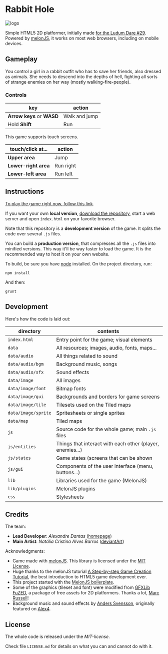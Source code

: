 # Rabbit Hole

![logo](http://alexdantas.net/games/ld29/data/image/logo.png)

Simple HTML5 2D platformer, initially made [for the Ludum Dare #29][entry].
Powered by [melonJS][melonjs], it works on most web browsers,
including on mobile devices.

## Gameplay

You control a girl in a rabbit outfit who has to save her friends, also dressed
as animals. She needs to descend into the depths of hell, fighting all sorts of
strange enemies on her way (mostly walking-fire-people).

### Controls

| key                        | action        |
| -------------------------- | ------------- |
| **Arrow keys** or **WASD** | Walk and jump |
| Hold **Shift**             | Run           |

This game supports touch screens.

| touch/click at...          | action        |
| -------------------------- | ------------- |
| **Upper area**             | Jump          |
| **Lower-right area**       | Run right     |
| **Lower-left area**        | Run left      |

## Instructions

[To play the game right now, follow this link][play].

If you want your own **local version**, [download the repository][repo], start a
web server and open `index.html` on your favorite browser.

Note that this repository is a **development version** of the game. It splits
the code over several `.js` files.

You can build a **production version**, that compresses all the
`.js` files into minified versions.
This way it'll be way faster to load the game.
It is the recommended way to host it on your own website.

To build, be sure you have [node](http://nodejs.org) installed.
On the project directory, run:

    npm install

And then:

    grunt

## Development

Here's how the code is laid out:

| directory            | contents |
| -------------------- | -------- |
| `index.html`         | Entry point for the game; visual elements |
| `data`               | All resources; images, audio, fonts, maps... |
| `data/audio`         | All things related to sound |
| `data/audio/bgm`     | Background music, songs |
| `data/audio/sfx`     | Sound effects |
| `data/image`         | All images |
| `data/image/font`    | Bitmap fonts |
| `data/image/gui`     | Backgrounds and borders for game screens |
| `data/image/tile`    | Tilesets used on the Tiled maps |
| `data/image/sprite`  | Spritesheets or single sprites |
| `data/map`           | Tiled maps |
| `js`                 | Source code for the whole game; main `.js` files |
| `js/entities`        | Things that interact with each other (player, enemies...)|
| `js/states`          | Game states (screens that can be shown |
| `js/gui`             | Components of the user interface (menu, buttons...) |
| `lib`                | Libraries used for the game (MelonJS) |
| `lib/plugins`        | MelonJS plugins |
| `css`                | Stylesheets |

## Credits

The team:

* **Lead Developer**: *Alexandre Dantas*              ([homepage][alexdantas])
* **Main Artist**:    *Natália Cristina Alves Barros* ([deviantArt][bdnachi])

Acknowledgments:

* Game made with [melonJS][melonjs]. This library is licensed under the [MIT License](http://www.opensource.org/licenses/mit-license.php).
* Huge thanks to the melonJS tutorial
  [A Step-by-step Game Creation Tutorial][tut], the best introduction to HTML5
  game development ever.
* This project started with the [MelonJS boilerplate][boilerplate].
* Some of the graphics (tileset and font) were modified from
  [GFXLib FuZED][fuzed], a package of free assets for 2D platformers.
  Thanks a lot, [Marc Russell][marc]!
* Background music and sound effects by [Anders Svensson][anders],
  originally featured on [Alex4][alex4].

## License

The whole code is released under the *MIT-license*.

Check file `LICENSE.md` for details on what you can and
cannot do with it.

[entry]:       http://www.ludumdare.com/compo/ludum-dare-29/?action=preview&uid=36899
[melonjs]:     http://melonjs.org/
[play]:        http://alexdantas.net/games/rabbit-hole
[repo]:        http://github.com/alexdantas/rabbit-hole
[alexdantas]:  http://alexdantas.net
[bdnachi]:     http://bdnachi.deviantart.com/
[tut]:         http://melonjs.github.io/tutorial/
[boilerplate]: https://github.com/melonjs/boilerplate
[fuzed]:       http://opengameart.org/content/gfxlib-fuzed
[marc]:        http://spicypixel.net/
[anders]:      http://www.freelunchdesign.com/
[alex4]:       https://sourceforge.net/p/allegator/alex4/ci/master/tree/


